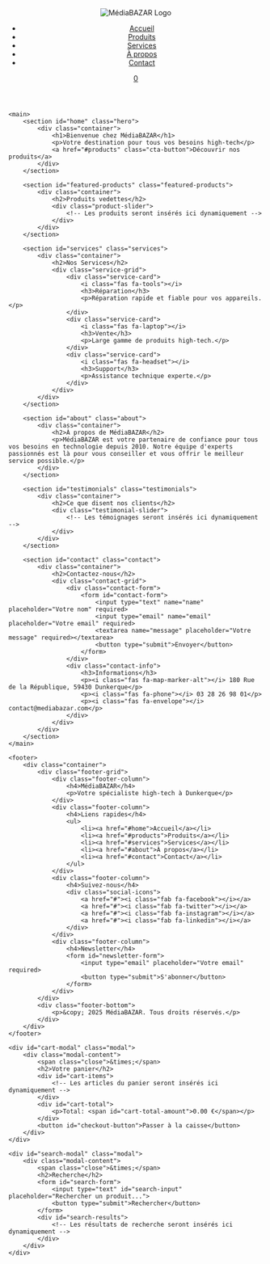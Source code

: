 <!DOCTYPE html>
<html lang="fr">
<head>
    <meta charset="UTF-8">
    <meta name="viewport" content="width=device-width, initial-scale=1.0">
    <title>MédiaBAZAR - Votre spécialiste high-tech</title>
    <link rel="stylesheet" href="https://cdnjs.cloudflare.com/ajax/libs/font-awesome/6.0.0-beta3/css/all.min.css">
    <link rel="stylesheet" href="styles.css">
    <script src="https://code.jquery.com/jquery-3.6.0.min.js"></script>
    <script src="script.js" defer></script>
</head>
<body>
    <header>
        <div class="container">
            <div class="logo">
                <img src="logo.png" alt="MédiaBAZAR Logo">
            </div>
            <nav>
                <ul>
                    <li><a href="#home">Accueil</a></li>
                    <li><a href="#products">Produits</a></li>
                    <li><a href="#services">Services</a></li>
                    <li><a href="#about">À propos</a></li>
                    <li><a href="#contact">Contact</a></li>
                </ul>
            </nav>
            <div class="user-actions">
                <a href="#" id="search-icon"><i class="fas fa-search"></i></a>
                <a href="#" id="cart-icon"><i class="fas fa-shopping-cart"></i> <span id="cart-count">0</span></a>
                <a href="#" id="account-icon"><i class="fas fa-user"></i></a>
            </div>
        </div>
    </header>

    <main>
        <section id="home" class="hero">
            <div class="container">
                <h1>Bienvenue chez MédiaBAZAR</h1>
                <p>Votre destination pour tous vos besoins high-tech</p>
                <a href="#products" class="cta-button">Découvrir nos produits</a>
            </div>
        </section>

        <section id="featured-products" class="featured-products">
            <div class="container">
                <h2>Produits vedettes</h2>
                <div class="product-slider">
                    <!-- Les produits seront insérés ici dynamiquement -->
                </div>
            </div>
        </section>

        <section id="services" class="services">
            <div class="container">
                <h2>Nos Services</h2>
                <div class="service-grid">
                    <div class="service-card">
                        <i class="fas fa-tools"></i>
                        <h3>Réparation</h3>
                        <p>Réparation rapide et fiable pour vos appareils.</p>
                    </div>
                    <div class="service-card">
                        <i class="fas fa-laptop"></i>
                        <h3>Vente</h3>
                        <p>Large gamme de produits high-tech.</p>
                    </div>
                    <div class="service-card">
                        <i class="fas fa-headset"></i>
                        <h3>Support</h3>
                        <p>Assistance technique experte.</p>
                    </div>
                </div>
            </div>
        </section>

        <section id="about" class="about">
            <div class="container">
                <h2>À propos de MédiaBAZAR</h2>
                <p>MédiaBAZAR est votre partenaire de confiance pour tous vos besoins en technologie depuis 2010. Notre équipe d'experts passionnés est là pour vous conseiller et vous offrir le meilleur service possible.</p>
            </div>
        </section>

        <section id="testimonials" class="testimonials">
            <div class="container">
                <h2>Ce que disent nos clients</h2>
                <div class="testimonial-slider">
                    <!-- Les témoignages seront insérés ici dynamiquement -->
                </div>
            </div>
        </section>

        <section id="contact" class="contact">
            <div class="container">
                <h2>Contactez-nous</h2>
                <div class="contact-grid">
                    <div class="contact-form">
                        <form id="contact-form">
                            <input type="text" name="name" placeholder="Votre nom" required>
                            <input type="email" name="email" placeholder="Votre email" required>
                            <textarea name="message" placeholder="Votre message" required></textarea>
                            <button type="submit">Envoyer</button>
                        </form>
                    </div>
                    <div class="contact-info">
                        <h3>Informations</h3>
                        <p><i class="fas fa-map-marker-alt"></i> 180 Rue de la République, 59430 Dunkerque</p>
                        <p><i class="fas fa-phone"></i> 03 28 26 98 01</p>
                        <p><i class="fas fa-envelope"></i> contact@mediabazar.com</p>
                    </div>
                </div>
            </div>
        </section>
    </main>

    <footer>
        <div class="container">
            <div class="footer-grid">
                <div class="footer-column">
                    <h4>MédiaBAZAR</h4>
                    <p>Votre spécialiste high-tech à Dunkerque</p>
                </div>
                <div class="footer-column">
                    <h4>Liens rapides</h4>
                    <ul>
                        <li><a href="#home">Accueil</a></li>
                        <li><a href="#products">Produits</a></li>
                        <li><a href="#services">Services</a></li>
                        <li><a href="#about">À propos</a></li>
                        <li><a href="#contact">Contact</a></li>
                    </ul>
                </div>
                <div class="footer-column">
                    <h4>Suivez-nous</h4>
                    <div class="social-icons">
                        <a href="#"><i class="fab fa-facebook"></i></a>
                        <a href="#"><i class="fab fa-twitter"></i></a>
                        <a href="#"><i class="fab fa-instagram"></i></a>
                        <a href="#"><i class="fab fa-linkedin"></i></a>
                    </div>
                </div>
                <div class="footer-column">
                    <h4>Newsletter</h4>
                    <form id="newsletter-form">
                        <input type="email" placeholder="Votre email" required>
                        <button type="submit">S'abonner</button>
                    </form>
                </div>
            </div>
            <div class="footer-bottom">
                <p>&copy; 2025 MédiaBAZAR. Tous droits réservés.</p>
            </div>
        </div>
    </footer>

    <div id="cart-modal" class="modal">
        <div class="modal-content">
            <span class="close">&times;</span>
            <h2>Votre panier</h2>
            <div id="cart-items">
                <!-- Les articles du panier seront insérés ici dynamiquement -->
            </div>
            <div id="cart-total">
                <p>Total: <span id="cart-total-amount">0.00 €</span></p>
            </div>
            <button id="checkout-button">Passer à la caisse</button>
        </div>
    </div>

    <div id="search-modal" class="modal">
        <div class="modal-content">
            <span class="close">&times;</span>
            <h2>Recherche</h2>
            <form id="search-form">
                <input type="text" id="search-input" placeholder="Rechercher un produit...">
                <button type="submit">Rechercher</button>
            </form>
            <div id="search-results">
                <!-- Les résultats de recherche seront insérés ici dynamiquement -->
            </div>
        </div>
    </div>
</body>
</html>
